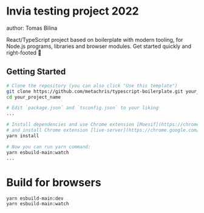 # Invia testing project 2022
author: Tomas Bilina

React/TypeScript project based on boilerplate with modern tooling, for Node.js programs, libraries and browser modules. Get started quickly and right-footed 🚀

## Getting Started

```bash
# Clone the repository (you can also click "Use this template")
git clone https://github.com/metachris/typescript-boilerplate.git your_project_name
cd your_project_name

# Edit `package.json` and `tsconfig.json` to your liking
...

# Install dependencies and use Chrome extension [Moesif](https://chrome.google.com/webstore/detail/moesif-origin-cors-change/digfbfaphojjndkpccljibejjbppifbc) to change CORS
# and install Chrome extension [live-server](https://chrome.google.com/webstore/detail/web-server-for-chrome/)
yarn install

# Now you can run yarn command:
yarn esbuild-main:watch
...
```

# Build for browsers
```
yarn esbuild-main:dev
yarn esbuild-main:watch
```
